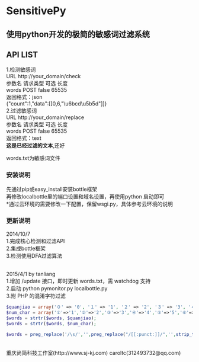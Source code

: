 SensitivePy
===========

使用python开发的极简的敏感词过滤系统
-----------

API LIST
-----------
1.检测敏感词<br />
URL   http://your_domain/check<br />
参数名         请求类型        可选            长度<br />
words   POST   false  65535
<br />
返回格式：json<br />
{"count":1,"data":[[0,6,"\u6bcd\u5b5d"]]}
<br />
2.过滤敏感词<br />
URL   http://your_domain/replace<br />
参数名         请求类型        可选            长度<br />
words   POST   false  65535<br />
返回格式：text<br />
**这是已经过滤的文本**,还好<br />

words.txt为敏感词文件<br />

### 安装说明<br />
先通过pip或easy_install安装bottle框架<br />
再修改localbottle里的端口设置和域名设置，再使用python 启动即可<br />
*通过云环境的需要修改一下配置，保留wsgi.py，具体参考云环境的说明<br />

### 更新说明<br />
2014/10/7  <br />
1.完成核心检测和过滤API<br />
2.集成bottle框架<br />
3.检测使用DFA过滤算法<br /><br />

2015/4/1 by tanliang<br />
1.增加 /update 接口，即时更新 words.txt，需 watchdog 支持<br />
2.启动 python pymonitor.py localbottle.py<br />
3.附 PHP 的混淆字符过滤<br />
```php
$quanjiao = array('０' => '0', '１' => '1', '２' => '2', '３' => '3', '４' => '4','５' => '5', '６' => '6', '７' => '7', '８' => '8', '９' => '9', 'Ａ' => 'A', 'Ｂ' => 'B', 'Ｃ' => 'C', 'Ｄ' => 'D', 'Ｅ' => 'E','Ｆ' => 'F', 'Ｇ' => 'G', 'Ｈ' => 'H', 'Ｉ' => 'I', 'Ｊ' => 'J', 'Ｋ' => 'K', 'Ｌ' => 'L', 'Ｍ' => 'M', 'Ｎ' => 'N', 'Ｏ' => 'O','Ｐ' => 'P', 'Ｑ' => 'Q', 'Ｒ' => 'R', 'Ｓ' => 'S', 'Ｔ' => 'T','Ｕ' => 'U', 'Ｖ' => 'V', 'Ｗ' => 'W', 'Ｘ' => 'X', 'Ｙ' => 'Y','Ｚ' => 'Z', 'ａ' => 'a', 'ｂ' => 'b', 'ｃ' => 'c', 'ｄ' => 'd','ｅ' => 'e', 'ｆ' => 'f', 'ｇ' => 'g', 'ｈ' => 'h', 'ｉ' => 'i','ｊ' => 'j', 'ｋ' => 'k', 'ｌ' => 'l', 'ｍ' => 'm', 'ｎ' => 'n','ｏ' => 'o', 'ｐ' => 'p', 'ｑ' => 'q', 'ｒ' => 'r', 'ｓ' => 's', 'ｔ' => 't', 'ｕ' => 'u', 'ｖ' => 'v', 'ｗ' => 'w', 'ｘ' => 'x', 'ｙ' => 'y', 'ｚ' => 'z','（' => '(', '）' => ')', '〔' => '[', '〕' => ']', '【' => '[','】' => ']', '〖' => '[', '〗' => ']', '“' => '[', '”' => ']','‘' => '[', '\'' => ']', '｛' => '{', '｝' => '}', '《' => '<','》' => '>','％' => '%', '＋' => '+', '—' => '-', '－' => '-', '～' => '-','：' => ':', '。' => '.', '、' => ',', '，' => '.', '、' => '.', '；' => ',', '？' => '?', '！' => '!', '…' => '-', '‖' => '|', '”' => '"', '\'' => '`', '‘' => '`', '｜' => '|', '〃' => '"','　' => ' ');
$num_char = array('①'=>'1','②'=>'2','③'=>'3','④'=>'4','⑤'=>'5','⑥'=>'6','⑦'=>'7','⑧'=>'8','⑨'=>'9','⑩'=>'10','⑴'=>'1','⑵'=>'2','⑶'=>'3','⑷'=>'4','⑸'=>'5','⑹'=>'6','⑺'=>'7','⑻'=>'8','⑼'=>'9','⑽'=>'10','一'=>'1','二'=>'2','三'=>'3','四'=>'4','五'=>'5','六'=>'6','七'=>'7','八'=>'8','九'=>'9','零'=>'0', '壹'=> '1', '贰'=> '2', '叁' => '3', '肆' => '4', '伍' => '5', '陆' => '6', '柒' => '7', '捌' => '8', '玖' => '9');
$words = strtr($words, $quanjiao);
$words = strtr($words, $num_char);
        
$words = preg_replace('/\s/','',preg_replace("/[[:punct:]]/",'',strip_tags(html_entity_decode($words,ENT_QUOTES,'UTF-8'))));
```

<br />
重庆尚简科技工作室(http://www.sj-kj.com) caroltc(312493732@qq.com)
